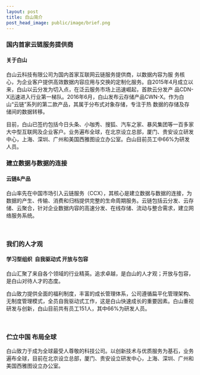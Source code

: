 ```yaml
---
layout: post
title: 白山简介
post_head_image: public/image/brief.png
---
```


<div class="list_brief">

<h3>国内首家云链服务提供商</h3>
<h4>关于白山</h4>
<p>白山云科技有限公司为国内首家互联网云链服务提供商，以数据内容为服 务核心，为企业客户提供高效数据内容应用与交换的定制化服务。自2015年4月成立以来，白山以云分发为切入点，在泛云服务市场上迅速崛起，首款云分发产 品CDN-X迅速进入行业第一梯队。2016年6月，白山发布云存储产品CWN-X。作为白山“云链”系列的第二款产品，其属于分布式对象存储，专注于热 数据的存储及存储间的数据转移。</p>
<p>目前，白山已签约包括今日头条、小咖秀、搜狐、汽车之家、暴风集团等一百多家大中型互联网及企业客户。业务遍布全球，在北京设立总部，厦门、贵安设立研发中心，上海、深圳、广州和美国西雅图设立办公室。白山目前员工中66%为研发人员。</p>
<h3>建立数据与数据的连接</h3>
<h4>云链&amp;产品</h4>
<p>白山率先在中国市场引入云链服务（CCX），其核心是建立数据与数据的连接，为数据的产生、传输、消费和归档提供完整的生命周期服务。云链包括云分发、云存储、云聚合，针对企业数据内容的高速分发、在线存储、流动与整合需求，建立网络服务系统。</p>
<p>&nbsp;</p>
<h3>我们的人才观</h3>
<h4>学习型组织&nbsp; 自我驱动式 开放与包容</h4>
<p>白山汇聚了来自各个领域的行业精英。追求卓越，是白山的人才观；开放与包容，是白山对待人才的态度。</p>
<p>白山致力提供全面的福利制度，丰富的成长管理体系，公司遵循扁平化管理架构、无制度管理模式，全员自我驱动式工作，这是白山快速成长的重要因素。白山重视研发与创新，白山目前共有员工151人，其中66%为研发人员。</p>
<p>&nbsp;</p>
<h3>伫立中国 布局全球</h3>
<p>白山致力于成为全球最受人尊敬的科技公司。以创新技术与优质服务为基石，业务遍布全球，目前在北京设立总部，厦门、贵安设立研发中心，上海、深圳、广州和美国西雅图设立办公室。<br>
<br>
<br>
&nbsp;</p>
</div>
